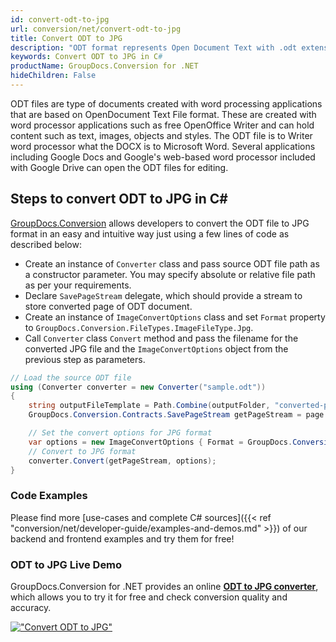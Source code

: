 ```yaml
---
id: convert-odt-to-jpg
url: conversion/net/convert-odt-to-jpg
title: Convert ODT to JPG
description: "ODT format represents Open Document Text with .odt extension. Learn how to convert ODT to JPG file programmatically in C# language using GroupDocs.Conversion for .NET library."
keywords: Convert ODT to JPG in C#
productName: GroupDocs.Conversion for .NET
hideChildren: False
---
```


ODT files are type of documents created with word processing applications that are based on OpenDocument Text File format. These are created with word processor applications such as free OpenOffice Writer and can hold content such as text, images, objects and styles. The ODT file is to Writer word processor what the DOCX is to Microsoft Word. Several applications including Google Docs and Google's web-based word processor included with Google Drive can open the ODT files for editing.

## Steps to convert ODT to JPG in C#

[GroupDocs.Conversion](https://products.groupdocs.com/conversion/net) allows developers to convert the ODT file to JPG format in an easy and intuitive way just using a few lines of code as described below:

* Create an instance of `Converter` class and pass source ODT file path as a constructor parameter. You may specify absolute or relative file path as per your requirements. 
* Declare `SavePageStream` delegate, which should provide a stream to store converted page of ODT document.
* Create an instance of `ImageConvertOptions` class and set `Format` property to `GroupDocs.Conversion.FileTypes.ImageFileType.Jpg`.
* Call `Converter` class `Convert` method and pass the filename for the converted JPG file and the `ImageConvertOptions` object from the previous step as parameters.

```csharp
// Load the source ODT file
using (Converter converter = new Converter("sample.odt"))
{
    string outputFileTemplate = Path.Combine(outputFolder, "converted-page-{0}.jpg");
    GroupDocs.Conversion.Contracts.SavePageStream getPageStream = page => new FileStream(string.Format(outputFileTemplate, page), FileMode.Create);

    // Set the convert options for JPG format
    var options = new ImageConvertOptions { Format = GroupDocs.Conversion.FileTypes.ImageFileType.Jpg };   
    // Convert to JPG format
    converter.Convert(getPageStream, options);
}
```

### Code Examples

Please find more [use-cases and complete C# sources]({{< ref "conversion/net/developer-guide/examples-and-demos.md" >}}) of our backend and frontend examples and try them for free!

### ODT to JPG Live Demo

GroupDocs.Conversion for .NET provides an online [**ODT to JPG converter**](https://products.groupdocs.app/conversion/odt-to-jpg), which allows you to try it for free and check conversion quality and accuracy.

[!["Convert ODT to JPG"](conversion/net/images/convert-to-jpg/convert-odt-to-jpg.png)](https://products.groupdocs.app/conversion/odt-to-jpg)